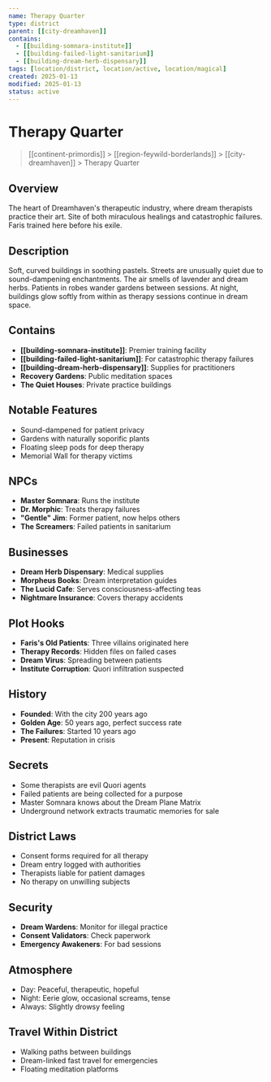 ```yaml
---
name: Therapy Quarter
type: district
parent: [[city-dreamhaven]]
contains:
  - [[building-somnara-institute]]
  - [[building-failed-light-sanitarium]]
  - [[building-dream-herb-dispensary]]
tags: [location/district, location/active, location/magical]
created: 2025-01-13
modified: 2025-01-13
status: active
---
```


# Therapy Quarter

> [[continent-primordis]] > [[region-feywild-borderlands]] > [[city-dreamhaven]] > Therapy Quarter

## Overview
The heart of Dreamhaven's therapeutic industry, where dream therapists practice their art. Site of both miraculous healings and catastrophic failures. Faris trained here before his exile.

## Description
Soft, curved buildings in soothing pastels. Streets are unusually quiet due to sound-dampening enchantments. The air smells of lavender and dream herbs. Patients in robes wander gardens between sessions. At night, buildings glow softly from within as therapy sessions continue in dream space.

## Contains
- **[[building-somnara-institute]]**: Premier training facility
- **[[building-failed-light-sanitarium]]**: For catastrophic therapy failures
- **[[building-dream-herb-dispensary]]**: Supplies for practitioners
- **Recovery Gardens**: Public meditation spaces
- **The Quiet Houses**: Private practice buildings

## Notable Features
- Sound-dampened for patient privacy
- Gardens with naturally soporific plants
- Floating sleep pods for deep therapy
- Memorial Wall for therapy victims

## NPCs
- **Master Somnara**: Runs the institute
- **Dr. Morphic**: Treats therapy failures
- **"Gentle" Jim**: Former patient, now helps others
- **The Screamers**: Failed patients in sanitarium

## Businesses
- **Dream Herb Dispensary**: Medical supplies
- **Morpheus Books**: Dream interpretation guides
- **The Lucid Cafe**: Serves consciousness-affecting teas
- **Nightmare Insurance**: Covers therapy accidents

## Plot Hooks
- **Faris's Old Patients**: Three villains originated here
- **Therapy Records**: Hidden files on failed cases
- **Dream Virus**: Spreading between patients
- **Institute Corruption**: Quori infiltration suspected

## History
- **Founded**: With the city 200 years ago
- **Golden Age**: 50 years ago, perfect success rate
- **The Failures**: Started 10 years ago
- **Present**: Reputation in crisis

## Secrets
- Some therapists are evil Quori agents
- Failed patients are being collected for a purpose
- Master Somnara knows about the Dream Plane Matrix
- Underground network extracts traumatic memories for sale

## District Laws
- Consent forms required for all therapy
- Dream entry logged with authorities
- Therapists liable for patient damages
- No therapy on unwilling subjects

## Security
- **Dream Wardens**: Monitor for illegal practice
- **Consent Validators**: Check paperwork
- **Emergency Awakeners**: For bad sessions

## Atmosphere
- Day: Peaceful, therapeutic, hopeful
- Night: Eerie glow, occasional screams, tense
- Always: Slightly drowsy feeling

## Travel Within District
- Walking paths between buildings
- Dream-linked fast travel for emergencies
- Floating meditation platforms